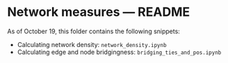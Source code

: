# Network measures ― README

As of October 19, this folder contains the following snippets:

- Calculating network density: `network_density.ipynb`
- Calculating edge and node bridgingness: `bridging_ties_and_pos.ipynb`